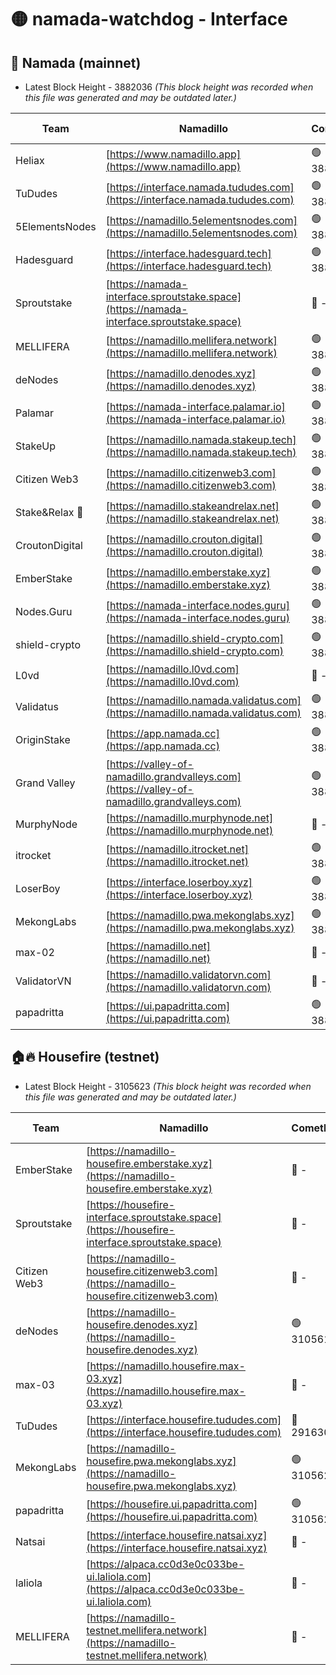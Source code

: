 # 🟡 namada-watchdog - Interface

## 🚀 Namada (mainnet)
- Latest Block Height - 3882036 *(This block height was recorded when this file was generated and may be outdated later.)*

| Team | Namadillo | CometBFT | Indexer | MASP Indexer |
|-|-|-|-|-|
| Heliax | [https://www.namadillo.app](https://www.namadillo.app) | 🟢 3882015 | 🟢 3882015 | 🔴 3881735 |
| TuDudes | [https://interface.namada.tududes.com](https://interface.namada.tududes.com) | 🟢 3882016 | 🟢 3882015 | 🔴 3881735 |
| 5ElementsNodes | [https://namadillo.5elementsnodes.com](https://namadillo.5elementsnodes.com) | 🟢 3882016 | 🟢 3882016 | 🔴 3881735 |
| Hadesguard | [https://interface.hadesguard.tech](https://interface.hadesguard.tech) | 🟢 3882016 | 🟢 3882016 | 🔴 3881735 |
| Sproutstake | [https://namada-interface.sproutstake.space](https://namada-interface.sproutstake.space) | 🔴 - | 🔴 3738134 | 🔴 - |
| MELLIFERA | [https://namadillo.mellifera.network](https://namadillo.mellifera.network) | 🟢 3882020 | 🟢 3882020 | 🔴 3765769 |
| deNodes | [https://namadillo.denodes.xyz](https://namadillo.denodes.xyz) | 🟢 3882020 | 🟢 3882020 | 🔴 3881735 |
| Palamar | [https://namada-interface.palamar.io](https://namada-interface.palamar.io) | 🟢 3882021 | 🟢 3882021 | 🔴 3881735 |
| StakeUp | [https://namadillo.namada.stakeup.tech](https://namadillo.namada.stakeup.tech) | 🟢 3882022 | 🟢 3882022 | 🔴 3881735 |
| Citizen Web3 | [https://namadillo.citizenweb3.com](https://namadillo.citizenweb3.com) | 🟢 3882022 | 🟢 3882022 | 🔴 3765769 |
| Stake&Relax 🦥 | [https://namadillo.stakeandrelax.net](https://namadillo.stakeandrelax.net) | 🟢 3882023 | 🟢 3882023 | 🔴 3765769 |
| CroutonDigital | [https://namadillo.crouton.digital](https://namadillo.crouton.digital) | 🟢 3882023 | 🟢 3882023 | 🔴 3881735 |
| EmberStake | [https://namadillo.emberstake.xyz](https://namadillo.emberstake.xyz) | 🟢 3882024 | 🟢 3882024 | 🔴 3881735 |
| Nodes.Guru | [https://namada-interface.nodes.guru](https://namada-interface.nodes.guru) | 🟢 3882024 | 🟢 3882024 | 🔴 3881735 |
| shield-crypto | [https://namadillo.shield-crypto.com](https://namadillo.shield-crypto.com) | 🟢 3882025 | 🟢 3882024 | 🔴 3863123 |
| L0vd | [https://namadillo.l0vd.com](https://namadillo.l0vd.com) | 🔴 - | 🔴 - | 🔴 - |
| Validatus | [https://namadillo.namada.validatus.com](https://namadillo.namada.validatus.com) | 🟢 3882028 | 🟢 3882027 | 🔴 3819812 |
| OriginStake | [https://app.namada.cc](https://app.namada.cc) | 🟢 3882028 | 🟢 3882028 | 🔴 3881735 |
| Grand Valley | [https://valley-of-namadillo.grandvalleys.com](https://valley-of-namadillo.grandvalleys.com) | 🟢 3882028 | 🟢 3882028 | 🔴 3881735 |
| MurphyNode | [https://namadillo.murphynode.net](https://namadillo.murphynode.net) | 🔴 - | 🔴 - | 🔴 - |
| itrocket | [https://namadillo.itrocket.net](https://namadillo.itrocket.net) | 🟢 3882031 | 🟢 3882031 | 🔴 3881735 |
| LoserBoy | [https://interface.loserboy.xyz](https://interface.loserboy.xyz) | 🟢 3882031 | 🟢 3882031 | 🔴 3881735 |
| MekongLabs | [https://namadillo.pwa.mekonglabs.xyz](https://namadillo.pwa.mekonglabs.xyz) | 🟢 3882032 | 🟢 3882032 | 🔴 3881735 |
| max-02 | [https://namadillo.net](https://namadillo.net) | 🔴 - | 🔴 - | 🔴 - |
| ValidatorVN | [https://namadillo.validatorvn.com](https://namadillo.validatorvn.com) | 🔴 - | 🔴 - | 🔴 - |
| papadritta | [https://ui.papadritta.com](https://ui.papadritta.com) | 🟢 3882036 | 🟢 3882036 | 🟢 3882035 |

## 🏠🔥 Housefire (testnet)
- Latest Block Height - 3105623 *(This block height was recorded when this file was generated and may be outdated later.)*

| Team | Namadillo | CometBFT | Indexer | MASP Indexer |
|-|-|-|-|-|
| EmberStake | [https://namadillo-housefire.emberstake.xyz](https://namadillo-housefire.emberstake.xyz) | 🔴 - | 🔴 - | 🔴 - |
| Sproutstake | [https://housefire-interface.sproutstake.space](https://housefire-interface.sproutstake.space) | 🔴 - | 🔴 - | 🔴 - |
| Citizen Web3 | [https://namadillo-housefire.citizenweb3.com](https://namadillo-housefire.citizenweb3.com) | 🔴 - | 🔴 - | 🔴 - |
| deNodes | [https://namadillo-housefire.denodes.xyz](https://namadillo-housefire.denodes.xyz) | 🟢 3105613 | 🟢 3105613 | 🔴 3065388 |
| max-03 | [https://namadillo.housefire.max-03.xyz](https://namadillo.housefire.max-03.xyz) | 🔴 - | 🔴 - | 🔴 - |
| TuDudes | [https://interface.housefire.tududes.com](https://interface.housefire.tududes.com) | 🔴 2916306 | 🔴 2916306 | 🔴 2916306 |
| MekongLabs | [https://namadillo-housefire.pwa.mekonglabs.xyz](https://namadillo-housefire.pwa.mekonglabs.xyz) | 🟢 3105622 | 🟢 3105622 | 🔴 3065388 |
| papadritta | [https://housefire.ui.papadritta.com](https://housefire.ui.papadritta.com) | 🟢 3105623 | 🟢 3105623 | 🟢 3105622 |
| Natsai | [https://interface.housefire.natsai.xyz](https://interface.housefire.natsai.xyz) | 🔴 - | 🔴 - | 🔴 - |
| laliola | [https://alpaca.cc0d3e0c033be-ui.laliola.com](https://alpaca.cc0d3e0c033be-ui.laliola.com) | 🔴 - | 🔴 - | 🔴 - |
| MELLIFERA | [https://namadillo-testnet.mellifera.network](https://namadillo-testnet.mellifera.network) | 🔴 - | 🔴 2778001 | 🔴 2607259 |

